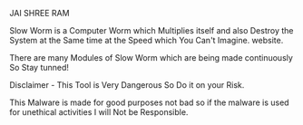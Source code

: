 
JAI SHREE RAM

Slow Worm is a Computer Worm which Multiplies itself and also Destroy the System at the Same time at the Speed which You Can't Imagine.
website.

There are many Modules of Slow Worm which are being made continuously So Stay tunned!

Disclaimer - This Tool is Very Dangerous So Do it on your Risk.

This Malware is made for good purposes not bad so if the malware is used for unethical activities I will Not be Responsible.
